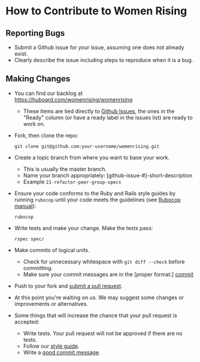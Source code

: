 # How to Contribute to Women Rising

## Reporting Bugs

* Submit a Github issue for your issue, assuming one does not already exist.
* Clearly describe the issue including steps to reproduce when it is a bug.

## Making Changes

* You can find our backlog at https://huboard.com/womenrising/womenrising
  * These items are tied directly to
  [Github Issues](https://github.com/womenrising/womenrising/issues), the ones in
  the "Ready" column (or have a ready label in the issues list) are ready to work on.

* Fork, then clone the repo:

    `git clone git@github.com:your-username/womenrising.git`

* Create a topic branch from where you want to base your work.
  * This is usually the master branch.
  * Name your branch appropriately: [github-issue-#]-short-description
  * Example `21-refactor-peer-group-specs`

* Ensure your code conforms to the Ruby and Rails style guides by running `rubocop`
  until your code meets the guidelines (see [Rubocop manual](http://rubocop.readthedocs.io/en/latest/basic_usage/)):

    `rubocop`

* Write tests and make your change. Make the tests pass:

    `rspec spec/`

* Make commits of logical units.
  * Check for unnecessary whitespace with `git diff --check` before committing.
  * Make sure your commit messages are in the [proper format.] [commit]


* Push to your fork and [submit a pull request][pr].

[pr]: https://github.com/womenrising/womenrising/compare/

* At this point you're waiting on us. We may suggest some changes or improvements
or alternatives.

* Some things that will increase the chance that your pull request is accepted:
  * Write tests. Your pull request will not be approved if there are no tests.
  * Follow our [style guide](https://github.com/bbatsov/ruby-style-guide).
  * Write a [good commit message][commit].


[commit]: http://tbaggery.com/2008/04/19/a-note-about-git-commit-messages.html
